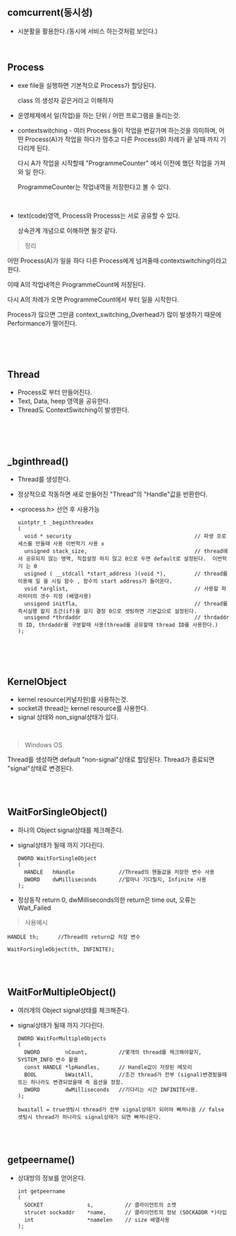 ## comcurrent(동시성)
- 시분활을 활용한다.(동시에 서비스 하는것처럼 보인다.)

</br>

## Process
- exe file을 실행하면 기본적으로 Process가 할당된다.
  
  class 의 생성자 같은거라고 이해하자

- 운영체제에서 일(작업)을 하는 단위 / 어떤 프로그램을 돌리는것.
- contextswitching - 여러 Process 들이 작업을 번갈가며 하는것을 의미하며, 어떤 Process(A)가 작업을 하다가 멈추고 다른 Process(B) 차례가 끝 날때 까지 기다리게 된다.

     다시 A가 작업을 시작할때 "ProgrammeCounter" 에서 이전에 했던 작업을 가져와 일 한다.

     ProgrammeCounter는 작업내역을 저장한다고 볼 수 있다.

</br>

- text(code)영역, Process와 Processs는 서로 공유할 수 있다. 

    상속관계 개념으로 이해하면 될것 같다.

>정리

어떤 Process(A)가 일을 하다 다른 Process에게 넘겨줄때 contextswitching이라고 한다.

이때 A의 작업내역은 ProgrammeCount에 저장된다. 

다시 A의 차례가 오면 ProgrammeCount에서 부터 일을 시작한다.

Process가 많으면 그만큼 context_switching_Overhead가 많이 발생하기 때문에 Performance가 떨어진다.


</br></br></br>

## Thread
- Process로 부터 만들어진다.
- Text, Data, heep 영역을 공유한다.
- Thread도 ContextSwitching이 발생한다.

</br></br></br>

## _bginthread()
- Thread를 생성한다.
- 정상적으로 작동하면 새로 만들어진 "Thread"의 "Handle"값을 반환한다.
- <process.h> 선언 후 사용가능

      uintptr_t _beginthreadex
      (
        void * security                                       // 파생 프로세스를 만들때 사용 이번학기 사용 x
        unsigned stack_size,                                  // thread에서 공유되지 않는 영역, 직접설정 하지 않고 0으로 두면 default로 설정된다.  이번학기 는 0
        usigned ( __stdcall *start_address )(void *),         // thread를 이용해 일 을 시킬 함수 , 함수의 start address가 들어온다.
        void *arglist,                                        // 사용할 파라미터의 갯수 지정 (배열사용)
        unsigend initfla,                                     // thread를 즉시실행 할지 조건(if)을 걸지 결정 0으로 셋팅하면 기본값으로 설정된다.
        unsigend *thrdaddr                                    // thrdaddr의 ID, thrdaddr를 구분할때 사용(thread를 공유할때 thread ID를 사용한다.)
      );


</br></br></br>

 ## KernelObject
 - kernel resource(커널자원)를 사용하는것.
 - socket과 thread는 kernel resource를 사용한다.
 -  signal 상태와 non_signal상태가 있다.

</br>

>Windows OS

Thread를 생성하면 default "non-signal"상태로 할당된다. Thread가 종료되면 "signal"상태로 변경된다.

</br></br>

## WaitForSingleObject()
- 하나의 Object signal상태를 체크해준다.
- signal상태가 될때 까지 기다린다.

      DWORD WaitForSingleObject
      (
        HANDLE   hHandle              //Thread의 핸들값을 저장한 변수 사용
        DWORD    dwMilliseconds       //얼마나 기다릴지, Infinite 사용
      );
      
-  정상동작 return 0, dwMilliseconds의한 return은 time out, 오류는 Wait_Failed

>사용예시

    HANDLE th;      //Thread의 return값 저장 변수
    
    WaitForSingleObject(th, INFINITE);


</br></br>

## WaitForMultipleObject()
- 여러개의 Object signal상태를 체크해준다.
- signal상태가 될때 까지 기다린다.

      DWORD WaitForMultipleObjects
      (
        DWORD        nCount,          //몇개의 thread를 체크해야할지, SYSTEM_INFO 변수 활용
        const HANDLE *lpHandles,      // Handle값이 저장된 메모리
        BOOL         bWaitAll,        //조건 thread가 전부 (signal)변경됬을때 또는 하나라도 변경되었을때 즉 옵션을 정함.
        DWORD        dwMilliseconds   //기다리는 시간 INFINITE사용.
      );

      bwaitall = true셋팅시 thread가 전부 signal상태가 되어야 빠져나옴 // false 셋팅시 thread가 하나라도 signal상태가 되면 빠져나온다.


</br></br>

## getpeername()

- 상대방의 정보를 얻어온다.

      int getpeername
      (
        SOCKET              s,          // 클라이언트의 소켓
        strucet sockaddr    *name,      // 클라이언트의 정보 (SOCKADDR *)타입
        int                 *namelen    // size 배열사용
      );

 
